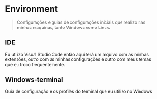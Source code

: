 # Environment

> Configurações e guias de configurações iniciais que realizo nas minhas maquinas, tanto Windows como Linux.

## IDE
Eu utilizo Visual Studio Code então aqui terá um arquivo com as minhas extensões, outro com as minhas configurações e outro com meus temas que eu troco frequentemente.

## Windows-terminal
Guia de configuração e os profiles do terminal que eu utilizo no Windows